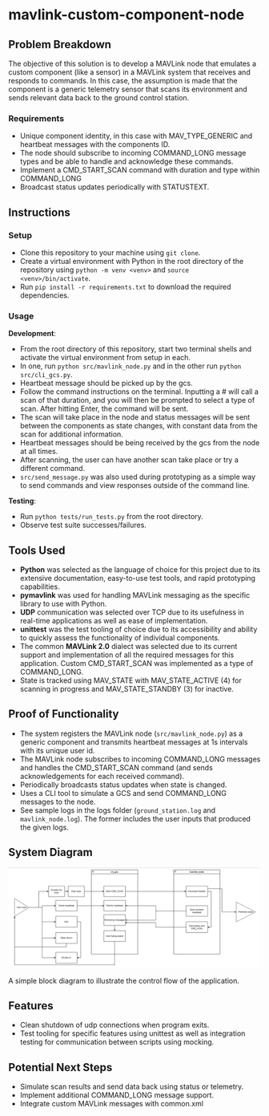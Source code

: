# mavlink-custom-component-node


## Problem Breakdown

The objective of this solution is to develop a MAVLink node that emulates a custom component (like a sensor) in a MAVLink system that receives and responds to commands. In this case, the assumption is made that the component is a generic telemetry sensor that scans its environment and sends relevant data back to the ground control station.

### Requirements

- Unique component identity, in this case with MAV_TYPE_GENERIC and heartbeat messages with the components ID.
- The node should subscribe to incoming COMMAND_LONG message types and be able to handle and acknowledge these commands.
- Implement a CMD_START_SCAN command with duration and type within COMMAND_LONG
- Broadcast status updates periodically with STATUSTEXT.

## Instructions

### Setup
- Clone this repository to your machine using ``` git clone ```.
- Create a virtual environment with Python in the root directory of the repository using ``` python -m venv <venv> ``` and ``` source <venv>/bin/activate ```.
- Run ``` pip install -r requirements.txt ``` to download the required dependencies.

### Usage

**Development**:
- From the root directory of this repository, start two terminal shells and activate the virtual environment from setup in each.
- In one, run ``` python src/mavlink_node.py ``` and in the other run ``` python src/cli_gcs.py ```.
- Heartbeat message should be picked up by the gcs. 
- Follow the command instructions on the terminal. Inputting a # will call a scan of that duration, and you will then be prompted to select a type of scan. After hitting Enter, the command will be sent.
- The scan will take place in the node and status messages will be sent between the components as state changes, with constant data from the scan for additional information.
- Heartbeat messages should be being received by the gcs from the node at all times.
- After scanning, the user can have another scan take place or try a different command.
- ``` src/send_message.py ``` was also used during prototyping as a simple way to send commands and view responses outside of the command line.

**Testing**:
- Run ``` python tests/run_tests.py ``` from the root directory.
- Observe test suite successes/failures.

## Tools Used

- **Python** was selected as the language of choice for this project due to its extensive documentation, easy-to-use test tools, and rapid prototyping capabilities.
- **pymavlink** was used for handling MAVLink messaging as the specific library to use with Python.
- **UDP** communication was selected over TCP due to its usefulness in real-time applications as well as ease of implementation.
- **unittest** was the test tooling of choice due to its accessibility and ability to quickly assess the functionality of individual components.
- The common **MAVLink 2.0** dialect was selected due to its current support and implementation of all the required messages for this application. Custom CMD_START_SCAN was implemented as a type of COMMAND_LONG.
- State is tracked using MAV_STATE with MAV_STATE_ACTIVE (4) for scanning in progress and MAV_STATE_STANDBY (3) for inactive.

## Proof of Functionality
- The system registers the MAVLink node (``` src/mavlink_node.py ```) as a generic component and transmits heartbeat messages at 1s intervals with its unique user id.
- The MAVLink node subscribes to incoming COMMAND_LONG messages and handles the CMD_START_SCAN command (and sends acknowledgements for each received command).
- Periodically broadcasts status updates when state is changed.
- Uses a CLI tool to simulate a GCS and send COMMAND_LONG messages to the node.
- See sample logs in the logs folder (``` ground_station.log ``` and ``` mavlink_node.log ```). The former includes the user inputs that produced the given logs.

## System Diagram

![alt text](system_diagram.png)

A simple block diagram to illustrate the control flow of the application.

## Features
- Clean shutdown of udp connections when program exits.
- Test tooling for specific features using unittest as well as integration testing for communication between scripts using mocking.

## Potential Next Steps
- Simulate scan results and send data back using status or telemetry.
- Implement additional COMMAND_LONG message support.
- Integrate custom MAVLink messages with common.xml
